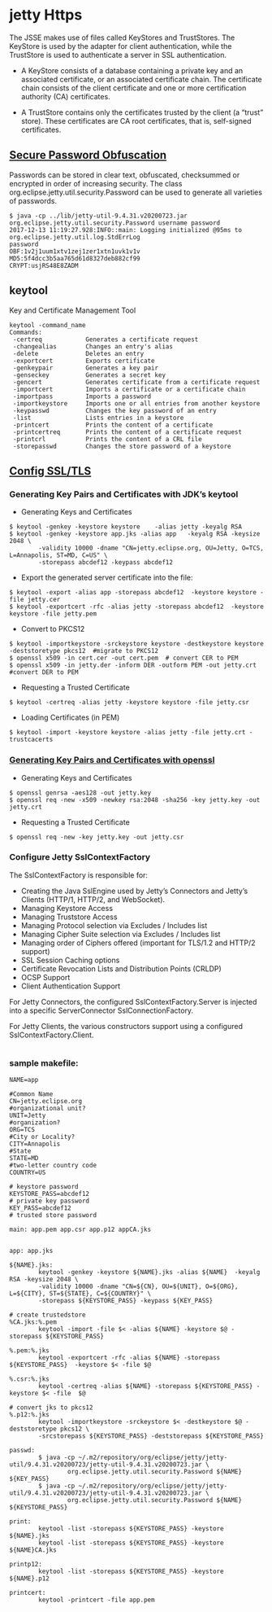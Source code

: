 # jetty Https

The JSSE makes use of files called KeyStores and TrustStores. The KeyStore is used by the adapter for client authentication, while the TrustStore is used to authenticate a server in SSL authentication.

- A KeyStore consists of a database containing a private key and an associated certificate, or an associated certificate chain. The certificate chain consists of the client certificate and one or more certification authority (CA) certificates.

- A TrustStore contains only the certificates trusted by the client (a “trust” store). These certificates are CA root certificates, that is, self-signed certificates.

## [Secure Password Obfuscation](https://www.eclipse.org/jetty/documentation/current/configuring-security-secure-passwords.html)
Passwords can be stored in clear text, obfuscated, checksummed or encrypted in order of increasing security. The class org.eclipse.jetty.util.security.Password can be used to generate all varieties of passwords.

```
$ java -cp ../lib/jetty-util-9.4.31.v20200723.jar org.eclipse.jetty.util.security.Password username password
2017-12-13 11:19:27.928:INFO::main: Logging initialized @95ms to org.eclipse.jetty.util.log.StdErrLog
password
OBF:1v2j1uum1xtv1zej1zer1xtn1uvk1v1v
MD5:5f4dcc3b5aa765d61d8327deb882cf99
CRYPT:usjRS48E8ZADM
```

## keytool

Key and Certificate Management Tool

```
keytool -command_name 
Commands:
 -certreq            Generates a certificate request
 -changealias        Changes an entry's alias
 -delete             Deletes an entry
 -exportcert         Exports certificate
 -genkeypair         Generates a key pair
 -genseckey          Generates a secret key
 -gencert            Generates certificate from a certificate request
 -importcert         Imports a certificate or a certificate chain
 -importpass         Imports a password
 -importkeystore     Imports one or all entries from another keystore
 -keypasswd          Changes the key password of an entry
 -list               Lists entries in a keystore
 -printcert          Prints the content of a certificate
 -printcertreq       Prints the content of a certificate request
 -printcrl           Prints the content of a CRL file
 -storepasswd        Changes the store password of a keystore

```
## [Config SSL/TLS](https://www.eclipse.org/jetty/documentation/current/configuring-ssl.html)
### Generating Key Pairs and Certificates with JDK’s keytool
- Generating Keys and Certificates 
```
$ keytool -genkey -keystore keystore    -alias jetty -keyalg RSA
$ keytool -genkey -keystore app.jks -alias app   -keyalg RSA -keysize 2048 \
        -validity 10000 -dname "CN=jetty.eclipse.org, OU=Jetty, O=TCS, L=Annapolis, ST=MD, C=US" \
        -storepass abcdef12 -keypass abcdef12
```
- Export the generated server certificate into the file:
```
$ keytool -export -alias app -storepass abcdef12  -keystore keystore -file jetty.cer
$ keytool -exportcert -rfc -alias jetty -storepass abcdef12  -keystore keystore -file jetty.pem
```
- Convert to PKCS12
```
$ keytool -importkeystore -srckeystore keystore -destkeystore keystore -deststoretype pkcs12  #migrate to PKCS12
$ openssl x509 -in cert.cer -out cert.pem  # convert CER to PEM
$ openssl x509 -in jetty.der -inform DER -outform PEM -out jetty.crt  #convert DER to PEM
```
- Requesting a Trusted Certificate
```
$ keytool -certreq -alias jetty -keystore keystore -file jetty.csr
```
- Loading Certificates (in PEM)
```
$ keytool -import -keystore keystore -alias jetty -file jetty.crt -trustcacerts
```

### [Generating Key Pairs and Certificates with openssl](https://www.sslshopper.com/article-most-common-openssl-commands.html)
- Generating Keys and Certificates
```
$ openssl genrsa -aes128 -out jetty.key
$ openssl req -new -x509 -newkey rsa:2048 -sha256 -key jetty.key -out jetty.crt
```
- Requesting a Trusted Certificate
```
$ openssl req -new -key jetty.key -out jetty.csr
```

### Configure Jetty SslContextFactory
The SslContextFactory is responsible for:
- Creating the Java SslEngine used by Jetty’s Connectors and Jetty’s Clients (HTTP/1, HTTP/2, and WebSocket).
- Managing Keystore Access
- Managing Truststore Access
- Managing Protocol selection via Excludes / Includes list
- Managing Cipher Suite selection via Excludes / Includes list
- Managing order of Ciphers offered (important for TLS/1.2 and HTTP/2 support)
- SSL Session Caching options
- Certificate Revocation Lists and Distribution Points (CRLDP)
- OCSP Support
- Client Authentication Support

For Jetty Connectors, the configured SslContextFactory.Server is injected into a specific ServerConnector SslConnectionFactory.

For Jetty Clients, the various constructors support using a configured SslContextFactory.Client.

```

```

### sample makefile:
```
NAME=app

#Common Name
CN=jetty.eclipse.org
#organizational unit?
UNIT=Jetty
#organization?
ORG=TCS
#City or Locality?
CITY=Annapolis
#State
STATE=MD
#two-letter country code
COUNTRY=US

# keystore password
KEYSTORE_PASS=abcdef12
# private key password
KEY_PASS=abcdef12
# trusted store password

main: app.pem app.csr app.p12 appCA.jks


app: app.jks

${NAME}.jks:
        keytool -genkey -keystore ${NAME}.jks -alias ${NAME}  -keyalg RSA -keysize 2048 \
        -validity 10000 -dname "CN=${CN}, OU=${UNIT}, O=${ORG}, L=${CITY}, ST=${STATE}, C=${COUNTRY}" \
        -storepass ${KEYSTORE_PASS} -keypass ${KEY_PASS}

# create trustedstore
%CA.jks:%.pem
        keytool -import -file $< -alias ${NAME} -keystore $@ -storepass ${KEYSTORE_PASS}

%.pem:%.jks
        keytool -exportcert -rfc -alias ${NAME} -storepass ${KEYSTORE_PASS}  -keystore $< -file $@

%.csr:%.jks
        keytool -certreq -alias ${NAME} -storepass ${KEYSTORE_PASS} -keystore $< -file  $@

# convert jks to pkcs12
%.p12:%.jks
        keytool -importkeystore -srckeystore $< -destkeystore $@ -deststoretype pkcs12 \
        -srcstorepass ${KEYSTORE_PASS} -deststorepass ${KEYSTORE_PASS}

passwd:
        $ java -cp ~/.m2/repository/org/eclipse/jetty/jetty-util/9.4.31.v20200723/jetty-util-9.4.31.v20200723.jar \
                org.eclipse.jetty.util.security.Password ${NAME} ${KEY_PASS}
        $ java -cp ~/.m2/repository/org/eclipse/jetty/jetty-util/9.4.31.v20200723/jetty-util-9.4.31.v20200723.jar \
                org.eclipse.jetty.util.security.Password ${NAME} ${KEYSTORE_PASS}

print:
        keytool -list -storepass ${KEYSTORE_PASS} -keystore ${NAME}.jks
        keytool -list -storepass ${KEYSTORE_PASS} -keystore ${NAME}CA.jks

printp12:
        keytool -list -storepass ${KEYSTORE_PASS} -keystore ${NAME}.p12

printcert:
        keytool -printcert -file app.pem
```
